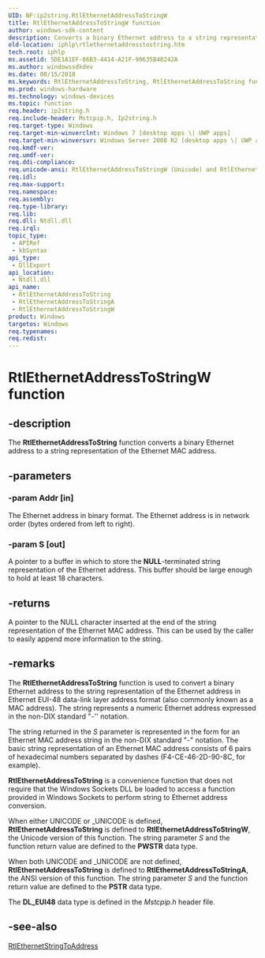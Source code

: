 ```yaml
---
UID: NF:ip2string.RtlEthernetAddressToStringW
title: RtlEthernetAddressToStringW function
author: windows-sdk-content
description: Converts a binary Ethernet address to a string representation of the Ethernet MAC address.
old-location: iphlp\rtlethernetaddresstostring.htm
tech.root: iphlp
ms.assetid: 5DE1A1EF-86B3-4414-A21F-90635B48242A
ms.author: windowssdkdev
ms.date: 08/15/2018
ms.keywords: RtlEthernetAddressToString, RtlEthernetAddressToString function [IP Helper], RtlEthernetAddressToStringA, RtlEthernetAddressToStringW, ip2string/RtlEthernetAddressToString, ip2string/RtlEthernetAddressToStringA, ip2string/RtlEthernetAddressToStringW, iphlp.rtlethernetaddresstostring
ms.prod: windows-hardware
ms.technology: windows-devices
ms.topic: function
req.header: ip2string.h
req.include-header: Mstcpip.h, Ip2string.h
req.target-type: Windows
req.target-min-winverclnt: Windows 7 [desktop apps \| UWP apps]
req.target-min-winversvr: Windows Server 2008 R2 [desktop apps \| UWP apps]
req.kmdf-ver: 
req.umdf-ver: 
req.ddi-compliance: 
req.unicode-ansi: RtlEthernetAddressToStringW (Unicode) and RtlEthernetAddressToStringA (ANSI)
req.idl: 
req.max-support: 
req.namespace: 
req.assembly: 
req.type-library: 
req.lib: 
req.dll: Ntdll.dll
req.irql: 
topic_type:
 - APIRef
 - kbSyntax
api_type:
 - DllExport
api_location:
 - Ntdll.dll
api_name:
 - RtlEthernetAddressToString
 - RtlEthernetAddressToStringA
 - RtlEthernetAddressToStringW
product: Windows
targetos: Windows
req.typenames: 
req.redist: 
---
```


# RtlEthernetAddressToStringW function


## -description


The 
<b>RtlEthernetAddressToString</b> function  converts a binary Ethernet address to a string representation of the Ethernet MAC address.



## -parameters




### -param Addr [in]

The Ethernet address in binary format. The Ethernet address is in network order (bytes ordered from
    left to right).



### -param S [out]

A pointer to a buffer in which to store the <b>NULL</b>-terminated string representation of the Ethernet address. This buffer should be large enough to hold at least 18 characters.


## -returns



A pointer to the NULL character inserted at the end of the string representation of the Ethernet MAC address.
This can be used by the caller to easily append more information to the string.




## -remarks



The <b>RtlEthernetAddressToString</b> function is used to convert a binary Ethernet address to the string representation of the Ethernet address in Ethernet EUI-48 data-link layer address format (also commonly known as a MAC address). The string represents a numeric Ethernet address
    expressed in the non-DIX standard "-'' notation.

The string returned in the <i>S</i> parameter is represented in the form for an Ethernet MAC address string in the non-DIX standard "-" notation. The basic string representation of an Ethernet MAC address consists of 6 pairs of hexadecimal numbers
    separated by dashes (F4-CE-46-2D-90-8C, for example). 

<b>RtlEthernetAddressToString</b> is a convenience function that does not require that the Windows Sockets DLL be loaded to access a function provided in Windows Sockets to perform string to Ethernet address conversion. 

When either UNICODE or _UNICODE is defined, <b>RtlEthernetAddressToString</b> is defined to <b>RtlEthernetAddressToStringW</b>, the Unicode version of this function. The string parameter <i>S</i> and the function return value are defined to the <b>PWSTR</b> data type.



When both UNICODE and _UNICODE are not defined, <b>RtlEthernetAddressToString</b> is defined to <b>RtlEthernetAddressToStringA</b>, the ANSI version of this function. The string parameter <i>S</i> and the function return value are defined to the <b>PSTR</b> data type.



The <b>DL_EUI48</b> data type is defined in the <i>Mstcpip.h</i>  header file.




## -see-also




<a href="https://msdn.microsoft.com/9FE1F2C6-971E-4789-9D30-4C129B3951F4">RtlEthernetStringToAddress</a>
 

 


